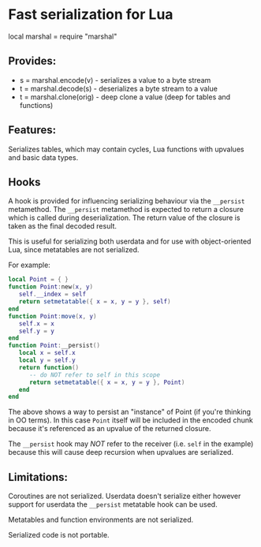 Fast serialization for Lua
==========================

local marshal = require "marshal"

Provides:
---------

* s = marshal.encode(v)    - serializes a value to a byte stream
* t = marshal.decode(s)    - deserializes a byte stream to a value
* t = marshal.clone(orig)  - deep clone a value (deep for tables and functions)

Features:
---------

Serializes tables, which may contain cycles, Lua functions with upvalues and basic data types.

Hooks
-----

A hook is provided for influencing serializing behaviour via the `__persist` metamethod.
The `__persist` metamethod is expected to return a closure which is called during
deserialization. The return value of the closure is taken as the final decoded result.

This is useful for serializing both userdata and for use with object-oriented Lua,
since metatables are not serialized.

For example:

```Lua
local Point = { }
function Point:new(x, y)
   self.__index = self
   return setmetatable({ x = x, y = y }, self)
end
function Point:move(x, y)
   self.x = x
   self.y = y
end
function Point:__persist()
   local x = self.x
   local y = self.y
   return function()
      -- do NOT refer to self in this scope
      return setmetatable({ x = x, y = y }, Point)
   end
end
```
The above shows a way to persist an "instance" of Point (if you're thinking
in OO terms). In this case `Point` itself will be included in the encoded chunk
because it's referenced as an upvalue of the returned closure.

The `__persist` hook may *NOT* refer to the receiver (i.e. `self`
in the example) because this will cause deep recursion when upvalues
are serialized.

Limitations:
------------

Coroutines are not serialized. Userdata doesn't serialize either
however support for userdata the `__persist` metatable hook can be used.

Metatables and function environments are not serialized.

Serialized code is not portable.

